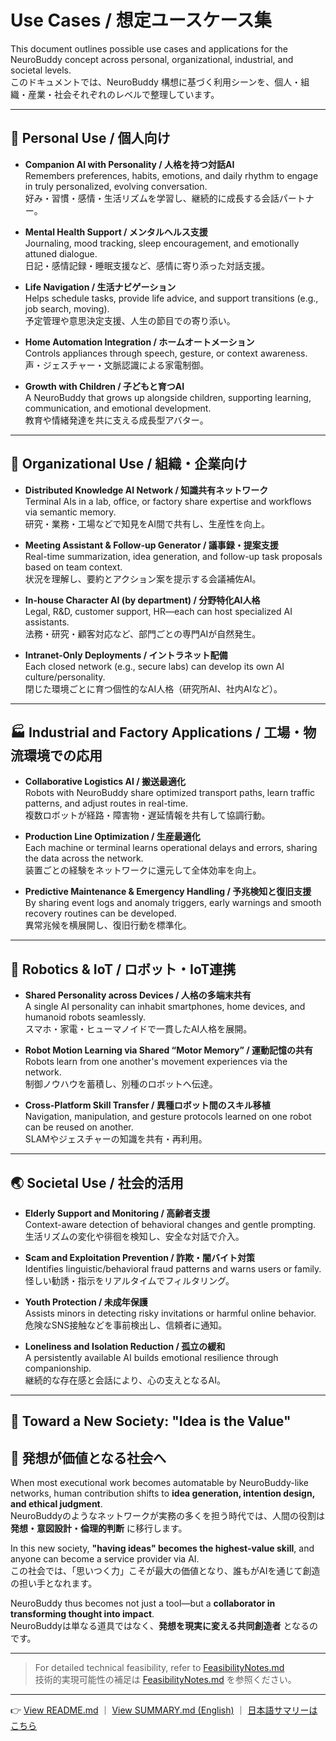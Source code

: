 # Use Cases / 想定ユースケース集

This document outlines possible use cases and applications for the NeuroBuddy concept across personal, organizational, industrial, and societal levels.  
このドキュメントでは、NeuroBuddy 構想に基づく利用シーンを、個人・組織・産業・社会それぞれのレベルで整理しています。

---

## 👤 Personal Use / 個人向け

- **Companion AI with Personality / 人格を持つ対話AI**  
  Remembers preferences, habits, emotions, and daily rhythm to engage in truly personalized, evolving conversation.  
  好み・習慣・感情・生活リズムを学習し、継続的に成長する会話パートナー。

- **Mental Health Support / メンタルヘルス支援**  
  Journaling, mood tracking, sleep encouragement, and emotionally attuned dialogue.  
  日記・感情記録・睡眠支援など、感情に寄り添った対話支援。

- **Life Navigation / 生活ナビゲーション**  
  Helps schedule tasks, provide life advice, and support transitions (e.g., job search, moving).  
  予定管理や意思決定支援、人生の節目での寄り添い。

- **Home Automation Integration / ホームオートメーション**  
  Controls appliances through speech, gesture, or context awareness.  
  声・ジェスチャー・文脈認識による家電制御。

- **Growth with Children / 子どもと育つAI**  
  A NeuroBuddy that grows up alongside children, supporting learning, communication, and emotional development.  
  教育や情緒発達を共に支える成長型アバター。

---

## 🏢 Organizational Use / 組織・企業向け

- **Distributed Knowledge AI Network / 知識共有ネットワーク**  
  Terminal AIs in a lab, office, or factory share expertise and workflows via semantic memory.  
  研究・業務・工場などで知見をAI間で共有し、生産性を向上。

- **Meeting Assistant & Follow-up Generator / 議事録・提案支援**  
  Real-time summarization, idea generation, and follow-up task proposals based on team context.  
  状況を理解し、要約とアクション案を提示する会議補佐AI。

- **In-house Character AI (by department) / 分野特化AI人格**  
  Legal, R&D, customer support, HR—each can host specialized AI assistants.  
  法務・研究・顧客対応など、部門ごとの専門AIが自然発生。

- **Intranet-Only Deployments / イントラネット配備**  
  Each closed network (e.g., secure labs) can develop its own AI culture/personality.  
  閉じた環境ごとに育つ個性的なAI人格（研究所AI、社内AIなど）。

---

## 🏭 Industrial and Factory Applications / 工場・物流環境での応用

- **Collaborative Logistics AI / 搬送最適化**  
  Robots with NeuroBuddy share optimized transport paths, learn traffic patterns, and adjust routes in real-time.  
  複数ロボットが経路・障害物・遅延情報を共有して協調行動。

- **Production Line Optimization / 生産最適化**  
  Each machine or terminal learns operational delays and errors, sharing the data across the network.  
  装置ごとの経験をネットワークに還元して全体効率を向上。

- **Predictive Maintenance & Emergency Handling / 予兆検知と復旧支援**  
  By sharing event logs and anomaly triggers, early warnings and smooth recovery routines can be developed.  
  異常兆候を横展開し、復旧行動を標準化。

---

## 🤖 Robotics & IoT / ロボット・IoT連携

- **Shared Personality across Devices / 人格の多端末共有**  
  A single AI personality can inhabit smartphones, home devices, and humanoid robots seamlessly.  
  スマホ・家電・ヒューマノイドで一貫したAI人格を展開。

- **Robot Motion Learning via Shared “Motor Memory” / 運動記憶の共有**  
  Robots learn from one another's movement experiences via the network.  
  制御ノウハウを蓄積し、別種のロボットへ伝達。

- **Cross-Platform Skill Transfer / 異種ロボット間のスキル移植**  
  Navigation, manipulation, and gesture protocols learned on one robot can be reused on another.  
  SLAMやジェスチャーの知識を共有・再利用。

---

## 🌏 Societal Use / 社会的活用

- **Elderly Support and Monitoring / 高齢者支援**  
  Context-aware detection of behavioral changes and gentle prompting.  
  生活リズムの変化や徘徊を検知し、安全な対話で介入。

- **Scam and Exploitation Prevention / 詐欺・闇バイト対策**  
  Identifies linguistic/behavioral fraud patterns and warns users or family.  
  怪しい勧誘・指示をリアルタイムでフィルタリング。

- **Youth Protection / 未成年保護**  
  Assists minors in detecting risky invitations or harmful online behavior.  
  危険なSNS接触などを事前検出し、信頼者に通知。

- **Loneliness and Isolation Reduction / 孤立の緩和**  
  A persistently available AI builds emotional resilience through companionship.  
  継続的な存在感と会話により、心の支えとなるAI。

---

## 🧠 Toward a New Society: "Idea is the Value"  
## 🧠 発想が価値となる社会へ

When most executional work becomes automatable by NeuroBuddy-like networks, human contribution shifts to **idea generation, intention design, and ethical judgment**.  
NeuroBuddyのようなネットワークが実務の多くを担う時代では、人間の役割は **発想・意図設計・倫理的判断** に移行します。

In this new society, **"having ideas" becomes the highest-value skill**, and anyone can become a service provider via AI.  
この社会では、「思いつく力」こそが最大の価値となり、誰もがAIを通じて創造の担い手となれます。

NeuroBuddy thus becomes not just a tool—but a **collaborator in transforming thought into impact**.  
NeuroBuddyは単なる道具ではなく、**発想を現実に変える共同創造者** となるのです。

---

> For detailed technical feasibility, refer to [FeasibilityNotes.md](./FeasibilityNotes.md)  
> 技術的実現可能性の補足は [FeasibilityNotes.md](./FeasibilityNotes.md) を参照ください。

---

👉 [View README.md](../README.md) ｜ [View SUMMARY.md (English)](./SUMMARY.md) ｜ [日本語サマリーはこちら](./SUMMARY_ja.md)
